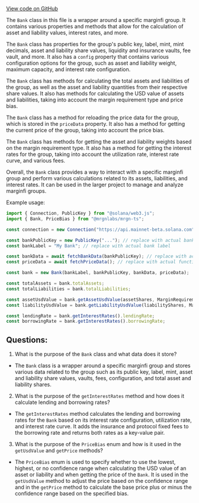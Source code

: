 [View code on GitHub](https://github.com/mrgnlabs/mrgn-ts/packages/marginfi-client-v2/src/bank.ts)

The `Bank` class in this file is a wrapper around a specific marginfi group. It contains various properties and methods that allow for the calculation of asset and liability values, interest rates, and more.

The `Bank` class has properties for the group's public key, label, mint, mint decimals, asset and liability share values, liquidity and insurance vaults, fee vault, and more. It also has a `config` property that contains various configuration options for the group, such as asset and liability weight, maximum capacity, and interest rate configuration.

The `Bank` class has methods for calculating the total assets and liabilities of the group, as well as the asset and liability quantities from their respective share values. It also has methods for calculating the USD value of assets and liabilities, taking into account the margin requirement type and price bias.

The `Bank` class has a method for reloading the price data for the group, which is stored in the `priceData` property. It also has a method for getting the current price of the group, taking into account the price bias.

The `Bank` class has methods for getting the asset and liability weights based on the margin requirement type. It also has a method for getting the interest rates for the group, taking into account the utilization rate, interest rate curve, and various fees.

Overall, the `Bank` class provides a way to interact with a specific marginfi group and perform various calculations related to its assets, liabilities, and interest rates. It can be used in the larger project to manage and analyze marginfi groups.

Example usage:

```typescript
import { Connection, PublicKey } from "@solana/web3.js";
import { Bank, PriceBias } from "@mrgnlabs/mrgn-ts";

const connection = new Connection("https://api.mainnet-beta.solana.com");

const bankPublicKey = new PublicKey("..."); // replace with actual bank public key
const bankLabel = "My Bank"; // replace with actual bank label

const bankData = await fetchBankData(bankPublicKey); // replace with actual function to fetch bank data
const priceData = await fetchPriceData(); // replace with actual function to fetch price data

const bank = new Bank(bankLabel, bankPublicKey, bankData, priceData);

const totalAssets = bank.totalAssets;
const totalLiabilities = bank.totalLiabilities;

const assetUsdValue = bank.getAssetUsdValue(assetShares, MarginRequirementType.Init, PriceBias.None);
const liabilityUsdValue = bank.getLiabilityUsdValue(liabilityShares, MarginRequirementType.Init, PriceBias.None);

const lendingRate = bank.getInterestRates().lendingRate;
const borrowingRate = bank.getInterestRates().borrowingRate;
```

## Questions:

1.  What is the purpose of the `Bank` class and what data does it store?

- The `Bank` class is a wrapper around a specific marginfi group and stores various data related to the group such as its public key, label, mint, asset and liability share values, vaults, fees, configuration, and total asset and liability shares.

2. What is the purpose of the `getInterestRates` method and how does it calculate lending and borrowing rates?

- The `getInterestRates` method calculates the lending and borrowing rates for the `Bank` based on its interest rate configuration, utilization rate, and interest rate curve. It adds the insurance and protocol fixed fees to the borrowing rate and returns both rates as a key-value pair.

3. What is the purpose of the `PriceBias` enum and how is it used in the `getUsdValue` and `getPrice` methods?

- The `PriceBias` enum is used to specify whether to use the lowest, highest, or no confidence range when calculating the USD value of an asset or liability and when getting the price of the `Bank`. It is used in the `getUsdValue` method to adjust the price based on the confidence range and in the `getPrice` method to calculate the base price plus or minus the confidence range based on the specified bias.
